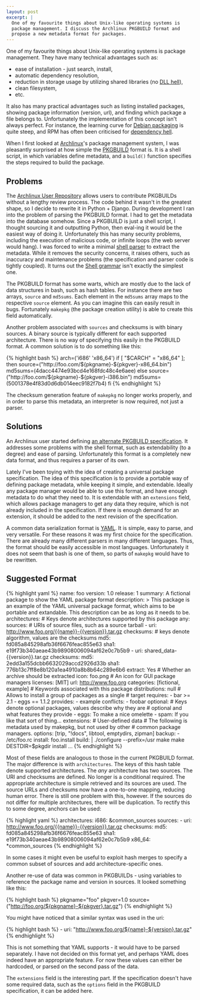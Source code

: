 ```yaml
---
layout: post
excerpt: |
  One of my favourite things about Unix-like operating systems is
  package management. I discuss the Archlinux PKGBUILD format and
  propose a new metadata format for packages.
---
```

One of my favourite things about Unix-like operating systems is package
management. They have many technical advantages such as:

 * ease of installation - just search, install,
 * automatic dependency resolution,
 * reduction in storage usage by utilizing shared libraries (no [DLL hell]),
 * clean filesystem,
 * etc.

It also has many practical advantages such as listing installed packages,
showing package information (version, url), and finding which package a file
belongs to. Unfortunately the implementation of this concept isn't always
perfect. For instance, the learning curve for [Debian packaging] is quite
steep, and RPM has often been criticised for [dependency hell].

When I first looked at [Archlinux]'s package management system, I was
pleasantly surprised at how simple the [PKGBUILD] format is. It is a shell
script, in which variables define metadata, and a `build()` function
specifies the steps required to build the package.

## Problems

The [Archlinux User Repository][AUR] allows users to contribute PKGBUILDs
without a lengthy review process. The code behind it wasn't in the greatest
shape, so I decide to rewrite it in Python + Django. During development I ran
into the problem of parsing the PKGBUILD format. I had to get the metadata
into the database somehow. Since a PKGBUILD is just a shell script, I thought
sourcing it and outputting Python, then eval-ing it would be the easiest way
of doing it. Unfortunately this has many security problems, including the
execution of malicious code, or infinite loops (the web server would hang). I
was forced to write a minimal [shell parser][pkgparse] to extract the
metadata. While it removes the security concerns, it raises others, such as
inaccuracy and maintenance problems (the specification and parser code is
tightly coupled). It turns out the [Shell grammar] isn't exactly the simplest
one.

The PKGBUILD format has some warts, which are mostly due to the lack of data
structures in bash, such as hash tables. For instance there are two arrays,
`source` and `md5sums`. Each element in the `md5sums` array maps to the
respective `source` element. As you can imagine this can easily result in
bugs. Fortunately `makepkg` (the package creation utility) is able to create
this field automatically.

Another problem associated with `sources` and checksums is with binary
sources. A binary source is typically different for each supported
architecture. There is no way of specifying this easily in the PKGBUILD
format. A common solution is to do something like this:

{% highlight bash %}
    arch=('i686' 'x86_64')
    if [ "$CARCH" = "x86_64" ]; then
        source=("http://foo.com/${pkgname}-${pkgver}-x86_64.bin")
        md5sums=(4dacc4474e93bcd4e168fdc48c4e6aee)
    else
        source=("http://foo.com/${pkgname}-${pkgver}-i386.bin")
        md5sums=(5001378e4f83d0d6db014eec9182f7b4)
    fi
{% endhighlight %}

The checksum generation feature of `makepkg` no longer works properly, and in
order to parse this metadata, an interpreter is now required, not just a
parser.

## Solutions

An Archlinux user started defining [an alternate PKGBUILD
specification][pkgmeta]. It addresses some problems with the shell format,
such as extendability (to a degree) and ease of parsing. Unfortunately this
format is a completely new data format, and thus requires a parser of its
own.

Lately I've been toying with the idea of creating a universal package
specification. The idea of this specification is to provide a portable
way of defining package metadata, while keeping it simple, and extendable.
Ideally any package manager would be able to use this format, and have enough
metadata to do what they need to. It is extendable with an `extensions`
field, which allows package managers to get any data they require, which is
not already included in the specification. If there is enough demand for an
extension, it should be added to the next revision of the specification.

A common data serialization format is [YAML]. It is simple, easy to parse, and
very versatile. For these reasons it was my first choice for the
specification. There are already many different parsers in many different
languages. Thus, the format should be easily accessible in most languages.
Unfortunately it does not seem that bash is one of them, so parts of
`makepkg` would have to be rewritten.

## Suggested Format

{% highlight yaml %}
    name: foo
    version: 1.0
    release: 1
    summary: A fictional package to show the YAML package format
    description: >
      This package is an example of the YAML universal package format, which
      aims to be portable and extandable. This description can be as long as
      it needs to be.
    architectures: # Keys denote architectures supported by this package
      any:
        sources: # URIs of source files, such as a source tarball
          - uri: http://www.foo.org/{{name}}-{{version}}.tar.gz
            checksums: # keys denote algorithm, values are the checksums
              md5: fd085a845298afb36f6676feac855e63
              sha1: e19f73b340aeae43b98908006094af62e0c7b5b9
          - uri: shared_data-{{version}}.tar.gz
            checksums:
              md5: 2edd3a155dcbb6632029accd2926d33b
              sha1: 776b13c7ff8e8b120a1ea4910a8b8b64c289e6b6
            extract: Yes # Whether an archive should be extracted
    icon: foo.png # An icon for GUI package managers
    licenses: [MIT]
    url: http://www.foo.org
    categories: [fictional, example] # Keywords associated with this package
    distributions: null # Allows to install a group of packages as a single
                        # target
    requires:
      - bar >= 2.1
      - eggs == 1.1.2
    provides:
      - example
    conflicts:
      - foobar
    optional: # Keys denote optional packages, values describe why they are
              # optional and what features they provide
      - eggs: To make a nice omelette
      - spam: If you like that sort of thing...
    extensions: # User-defined data
      # The following is metadata used by makepkg, but not used by other
      # common package managers.
      options: [trip, "!docs", libtool, emptydirs, zipman]
      backup:
        - /etc/foo.rc
      install: foo.install
      build: |
        ./configure --prefix=/usr
        make
        make DESTDIR=$pkgdir install
    ...
{% endhighlight %}

Most of these fields are analogous to those in the current PKGBUILD format.
The major difference is with `architectures`. The keys of this hash table
denote supported architectures. The *any* architecture has two sources. The
URI and checksums are defined. No longer is a conditional required. The
appropriate architecture is simple retrieved and its sources are used. The
source URLs and checksums now have a one-to-one mapping, reducing human
error. There is still one problem with this, however. If the sources do not
differ for multiple architectures, there will be duplication. To rectify this
to some degree, anchors can be used:

{% highlight yaml %}
    architectures:
      i686: &common_sources
        sources:
          - uri: http://www.foo.org/{{name}}-{{version}}.tar.gz
            checksums:
              md5: fd085a845298afb36f6676feac855e63
              sha1: e19f73b340aeae43b98908006094af62e0c7b5b9
      x86_64: *common_sources
{% endhighlight %}

In some cases it might even be useful to exploit hash merges to specify a
common subset of sources and add architecture-specific ones.

Another re-use of data was common in PKGBUILDs - using variables to reference
the package name and version in sources. It looked something like this:

{% highlight bash %}
    pkgname="foo"
    pkgver=1.0
    source=("http://foo.org/${pkgname}-${pkgver}.tar.gz")
{% endhighlight %}

You might have noticed that a similar syntax was used in the uri:

{% highlight bash %}
    - uri: "http://www.foo.org/${name}-${version}.tar.gz"
{% endhighlight %}

This is not something that YAML supports - it would have to be parsed
separately. I have not decided on this format yet, and perhaps YAML does
indeed have an appropriate feature. For now these values can either be
hardcoded, or parsed on the second pass of the data.

The `extensions` field is the interesting part. If the specification doesn't
have some required data, such as the `options` field in the PKGBUILD
specification, it can be added here.

[dll hell]: http://en.wikipedia.org/wiki/DLL_hell/
[debian packaging]: http://www.debian.org/doc/debian-policy/
[dependency hell]: http://en.wikipedia.org/wiki/Dependency_hell/
[archlinux]: http://www.archlinux.org/
[PKGBUILD]: http://www.archlinux.org/pacman/PKGBUILD.5.html
[AUR]: http://aur.archlinux.org/
[pkgparse]: http://www.github.com/sebnow/pkgparse/
[Shell grammar]: http://www.opengroup.org/onlinepubs/009695399/utilities/xcu_chap02.html#tag_02_10
[pkgmeta]: http://xyne.archlinux.ca/ideas/pkgmeta/
[YAML]: http://www.yaml.org/
